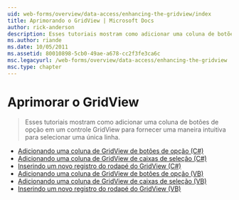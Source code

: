 ```yaml
---
uid: web-forms/overview/data-access/enhancing-the-gridview/index
title: Aprimorando o GridView | Microsoft Docs
author: rick-anderson
description: Esses tutoriais mostram como adicionar uma coluna de botões de opção em um controle GridView para fornecer uma maneira intuitiva para selecionar uma única linha.
ms.author: riande
ms.date: 10/05/2011
ms.assetid: 80010898-5cb0-49ae-a678-cc2f3fe3ca6c
msc.legacyurl: /web-forms/overview/data-access/enhancing-the-gridview
msc.type: chapter
---
```

<a name="enhancing-the-gridview"></a>Aprimorar o GridView
====================
> Esses tutoriais mostram como adicionar uma coluna de botões de opção em um controle GridView para fornecer uma maneira intuitiva para selecionar uma única linha.


- [Adicionando uma coluna de GridView de botões de opção (C#)](adding-a-gridview-column-of-radio-buttons-cs.md)
- [Adicionando uma coluna de GridView de caixas de seleção (C#)](adding-a-gridview-column-of-checkboxes-cs.md)
- [Inserindo um novo registro do rodapé do GridView (C#)](inserting-a-new-record-from-the-gridview-s-footer-cs.md)
- [Adicionando uma coluna de GridView de botões de opção (VB)](adding-a-gridview-column-of-radio-buttons-vb.md)
- [Adicionando uma coluna de GridView de caixas de seleção (VB)](adding-a-gridview-column-of-checkboxes-vb.md)
- [Inserindo um novo registro do rodapé do GridView (VB)](inserting-a-new-record-from-the-gridview-s-footer-vb.md)
